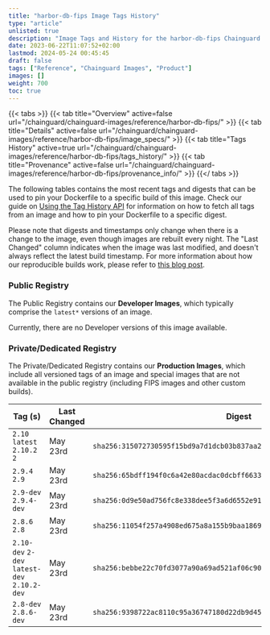 ```yaml
---
title: "harbor-db-fips Image Tags History"
type: "article"
unlisted: true
description: "Image Tags and History for the harbor-db-fips Chainguard Image"
date: 2023-06-22T11:07:52+02:00
lastmod: 2024-05-24 00:45:45
draft: false
tags: ["Reference", "Chainguard Images", "Product"]
images: []
weight: 700
toc: true
---
```


{{< tabs >}}
{{< tab title="Overview" active=false url="/chainguard/chainguard-images/reference/harbor-db-fips/" >}}
{{< tab title="Details" active=false url="/chainguard/chainguard-images/reference/harbor-db-fips/image_specs/" >}}
{{< tab title="Tags History" active=true url="/chainguard/chainguard-images/reference/harbor-db-fips/tags_history/" >}}
{{< tab title="Provenance" active=false url="/chainguard/chainguard-images/reference/harbor-db-fips/provenance_info/" >}}
{{</ tabs >}}

The following tables contains the most recent tags and digests that can be used to pin your Dockerfile to a specific build of this image. Check our guide on [Using the Tag History API](/chainguard/chainguard-images/using-the-tag-history-api/) for information on how to fetch all tags from an image and how to pin your Dockerfile to a specific digest.

Please note that digests and timestamps only change when there is a change to the image, even though images are rebuilt every night. The "Last Changed" column indicates when the image was last modified, and doesn't always reflect the latest build timestamp. For more information about how our reproducible builds work, please refer to [this blog post](https://www.chainguard.dev/unchained/reproducing-chainguards-reproducible-image-builds).

### Public Registry
The Public Registry contains our **Developer Images**, which typically comprise the `latest*` versions of an image.

Currently, there are no Developer versions of this image available.

### Private/Dedicated Registry
The Private/Dedicated Registry contains our **Production Images**, which include all versioned tags of an image and special images that are not available in the public registry (including FIPS images and other custom builds).

| Tag (s)                                       | Last Changed | Digest                                                                    |
|-----------------------------------------------|--------------|---------------------------------------------------------------------------|
|  `2.10` `latest` `2.10.2` `2`                 | May 23rd     | `sha256:315072730595f15bd9a7d1dcb03b837aa22719739c9842d24133fe693fe2adaa` |
|  `2.9.4` `2.9`                                | May 23rd     | `sha256:65bdff194f0c6a42e80acdac0dcbff66338e36d9792d486877fcb7cdce13381c` |
|  `2.9-dev` `2.9.4-dev`                        | May 23rd     | `sha256:0d9e50ad756fc8e338dee5f3a6d6552e91b99f717612388d7506931129095848` |
|  `2.8.6` `2.8`                                | May 23rd     | `sha256:11054f257a4908ed675a8a155b9baa186947dd5f20c82520da77ec5ddc753b47` |
|  `2.10-dev` `2-dev` `latest-dev` `2.10.2-dev` | May 23rd     | `sha256:bebbe22c70fd3077a90a69ad521af06c903902ce288baee0cd0258ee56c14ac1` |
|  `2.8-dev` `2.8.6-dev`                        | May 23rd     | `sha256:9398722ac8110c95a36747180d22db9d45c0569976cbbdbec368f8c82d2abe7d` |

